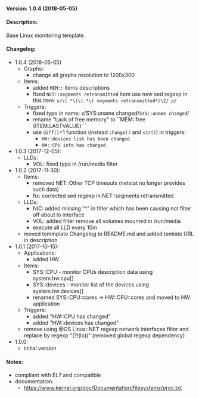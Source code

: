 #### Version: 1.0.4 (2018-05-05)

#### Description:
Base Linux monitoring template.

#### Changelog:
- 1.0.4 (2018-05-05)
  - Graphs:
    - change all graphs resolution to 1200x300
  - Items:
    - added ```MEM::``` items descriptions
    - fixed ```NET::segments retransmitted``` item
      use new sed regexp in this item:
      ```s/\( *\)\(.*\) segments retransmitted*/\2/ p/```
  - Triggers:
    - fixed typo in name: s/SYS:uname changed/```SYS::uname changed```/
    - rename "Lack of free memory" to ``MEM::free {ITEM.LASTVALUE}```
    - use ```diff()```=1 function (instead ```change()``` and ```str()```) in triggers:
      - ```HW::devices list has been changed```
      - ```HW::CPU info has changed```
- 1.0.3 (2017-12-05):
  - LLDs:
    - VOL: fixed typo in /run/media filter
- 1.0.2 (2017-11-30):
  - Items:
    - removed NET::Other TCP timeouts (netstat no longer provides such data)
    - fix: corrected sed regexp in NET::segments retransmitted
  - LLDs:
    - NIC: added missing "^" in filter which has been causing not filter off about lo interface
    - VOL: added filter remove all volumes mounted in /run/media
    - execute all LLD every 10m
  - moved temmplate Changelog to README.md and added temlate URL in description
- 1.0.1 (2017-10-15):
  - Applications:
    - added HW
  - Items:
    - SYS::CPU - monitor CPUs description data using system.hw.cpu[]
    - SYS::devices - monitor list of the devices using system.hw.devices[]
    - renamed SYS::CPU::cores -> HW::CPU::cores and moved to HW application
  - Triggers:
    - added "HW::CPU has changed"
    - added "HW::devices has changed"
  - remove using @OS Linux::NET regexp network interfaces filter and replace by regexp "(?!(lo))" (removed global regexp dependency)
- 1.0.0:
  - initial version

#### Notes:
- compliant with EL7 and compatible
- documentation:
  - https://www.kernel.org/doc/Documentation/filesystems/proc.txt